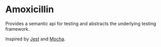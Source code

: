 # Amoxicillin

Provides a semantic api for testing and abstracts the underlying testing framework.

Inspired by [Jest](https://jestjs.io/) and [Mocha](https://mochajs.org/).
